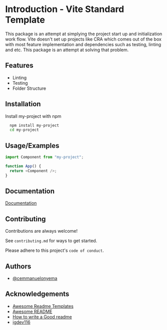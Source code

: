 # Introduction - Vite Standard Template

This package is an attempt at simplying the project start up and initialization work flow.
Vite doesn't set up projects like CRA which comes out of the box with most feature implementation and dependencies such as testing, linting and etc. This package is an attempt at solving that problem.

## Features

- Linting
- Testing
- Folder Structure

## Installation

Install my-project with npm

```bash
  npm install my-project
  cd my-project
```

## Usage/Examples

```javascript
import Component from "my-project";

function App() {
  return <Component />;
}
```

## Documentation

[Documentation](https://github.com/cemmanuelonyema/Vite-St-Template)

## Contributing

Contributions are always welcome!

See `contributing.md` for ways to get started.

Please adhere to this project's `code of conduct`.

## Authors

- [@cemmanuelonyema](https://github.com/cemmanuelonyema)

## Acknowledgements

- [Awesome Readme Templates](https://awesomeopensource.com/project/elangosundar/awesome-README-templates)
- [Awesome README](https://github.com/matiassingers/awesome-readme)
- [How to write a Good readme](https://bulldogjob.com/news/449-how-to-write-a-good-readme-for-your-github-project)
- [igdev116](https://github.com/igdev116/vite-react-ts-eslint-prettier)
